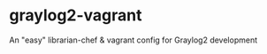 graylog2-vagrant
================

An "easy" librarian-chef &amp; vagrant config for Graylog2 development 

